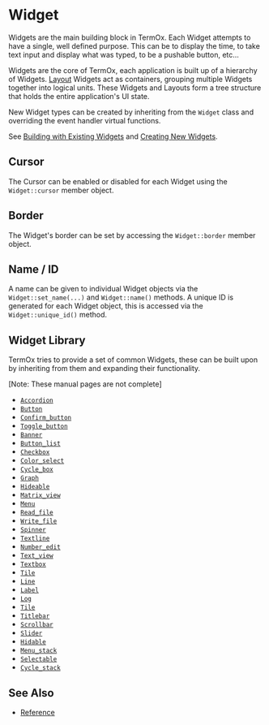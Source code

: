 # Widget

Widgets are the main building block in TermOx. Each Widget attempts to have a
single, well defined purpose. This can be to display the time, to take text
input and display what was typed, to be a pushable button, etc...

Widgets are the core of TermOx, each application is built up of a hierarchy of
Widgets. [Layout](layouts.md) Widgets act as containers, grouping multiple
Widgets together into logical units. These Widgets and Layouts form a tree
structure that holds the entire application's UI state.

New Widget types can be created by inheriting from the `Widget` class and
overriding the event handler virtual functions.

See [Building with Existing Widgets](building-with-existing-widgets.md) and
[Creating New Widgets](creating-new-widgets.md).

## Cursor

The Cursor can be enabled or disabled for each Widget using the `Widget::cursor`
member object.

## Border

The Widget's border can be set by accessing the `Widget::border` member object.

## Name / ID

A name can be given to individual Widget objects via the `Widget::set_name(...)`
and `Widget::name()` methods. A unique ID is generated for each Widget object,
this is accessed via the `Widget::unique_id()` method.

## Widget Library

TermOx tries to provide a set of common Widgets, these can be built upon by
inheriting from them and expanding their functionality.

[Note: These manual pages are not complete]

- [`Accordion`](widgets/accordion.md)
- [`Button`](widgets/button.md)
- [`Confirm_button`](widgets/confirm-button.md)
- [`Toggle_button`](widgets/toggle-button.md)
- [`Banner`](widgets/banner.md)
- [`Button_list`](widgets/button-list.md)
- [`Checkbox`](widgets/checkbox.md)
- [`Color_select`](widgets/color-select.md)
- [`Cycle_box`](widgets/cycle-box.md)
- [`Graph`](widgets/graph.md)
- [`Hideable`](widgets/hideable.md)
- [`Matrix_view`](widgets/matrix-view.md)
- [`Menu`](widgets/menu.md)
- [`Read_file`](widgets/read-file.md)
- [`Write_file`](widgets/write-file.md)
- [`Spinner`](widgets/spinner.md)
- [`Textline`](widgets/textline.md)
- [`Number_edit`](widgets/number-edit.md)
- [`Text_view`](widgets/text-view.md)
- [`Textbox`](widgets/textbox.md)
- [`Tile`](widgets/tile.md)
- [`Line`](widgets/line.md)
- [`Label`](widgets/label.md)
- [`Log`](widgets/log.md)
- [`Tile`](widgets/title.md)
- [`Titlebar`](widgets/titlebar.md)
- [`Scrollbar`](widgets/scrollbar.md)
- [`Slider`](widgets/slider.md)
- [`Hidable`](widgets/hidable.md)
- [`Menu_stack`](widgets/menu-stack.md)
- [`Selectable`](widgets/selectable.md)
- [`Cycle_stack`](widgets/cycle-stack.md)

## See Also

- [Reference](https://a-n-t-h-o-n-y.github.io/TermOx/classox_1_1Widget.html)
